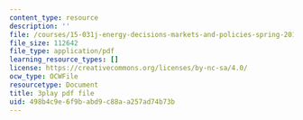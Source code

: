 ```yaml
---
content_type: resource
description: ''
file: /courses/15-031j-energy-decisions-markets-and-policies-spring-2012/498b4c9e6f9babd9c88aa257ad74b73b_FaLqAip6A0Q.pdf
file_size: 112642
file_type: application/pdf
learning_resource_types: []
license: https://creativecommons.org/licenses/by-nc-sa/4.0/
ocw_type: OCWFile
resourcetype: Document
title: 3play pdf file
uid: 498b4c9e-6f9b-abd9-c88a-a257ad74b73b
---
```


